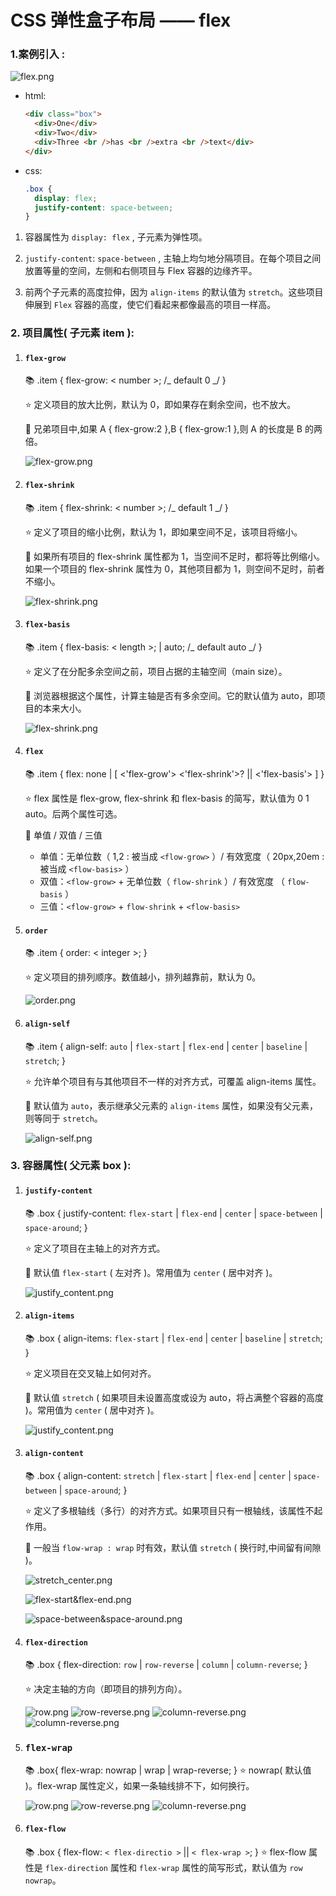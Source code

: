 # CSS 弹性盒子布局 —— flex

### 1.案例引入 :

![flex.png](img/flex/flex-demo.png)

- html:

  ```html
  <div class="box">
    <div>One</div>
    <div>Two</div>
    <div>Three <br />has <br />extra <br />text</div>
  </div>
  ```

- css:
  ```css
  .box {
    display: flex;
    justify-content: space-between;
  }
  ```

1. 容器属性为 `display: flex` , 子元素为弹性项。

2. `justify-content`: `space-between` , 主轴上均匀地分隔项目。在每个项目之间放置等量的空间，左侧和右侧项目与 Flex 容器的边缘齐平。

3. 前两个子元素的高度拉伸，因为 `align-items` 的默认值为 `stretch`。这些项目伸展到 `Flex` 容器的高度，使它们看起来都像最高的项目一样高。

### 2. 项目属性( 子元素 item ):

1. #### `flex-grow`

   :books: .item { flex-grow: < number >; /_ default 0 _/ }

   :star: 定义项目的放大比例，默认为 0，即如果存在剩余空间，也不放大。

   :dart: 兄弟项目中,如果 A { flex-grow:2 },B { flex-grow:1 },则 A 的长度是 B 的两倍。

   ![flex-grow.png](img/flex/flex-grow.png)

2. #### `flex-shrink`

   :books: .item { flex-shrink: < number >; /_ default 1 _/ }

   :star: 定义了项目的缩小比例，默认为 1，即如果空间不足，该项目将缩小。

   :dart: 如果所有项目的 flex-shrink 属性都为 1，当空间不足时，都将等比例缩小。如果一个项目的 flex-shrink 属性为 0，其他项目都为 1，则空间不足时，前者不缩小。

   ![flex-shrink.png](img/flex/flex-shrink.png)

3. #### `flex-basis`

   :books: .item { flex-basis: < length >; | auto; /_ default auto _/ }

   :star: 定义了在分配多余空间之前，项目占据的主轴空间（main size）。

   :dart: 浏览器根据这个属性，计算主轴是否有多余空间。它的默认值为 auto，即项目的本来大小。

   ![flex-shrink.png](img/flex/flex-basis.png)

4. #### `flex`

   :books: .item { flex: none | [ <'flex-grow'> <'flex-shrink'>? || <'flex-basis'> ] }

   :star: flex 属性是 flex-grow, flex-shrink 和 flex-basis 的简写，默认值为 0 1 auto。后两个属性可选。

   :dart: 单值 / 双值 / 三值

   - 单值：无单位数（ 1,2 : 被当成 `<flow-grow>` ）/ 有效宽度（ 20px,20em : 被当成 `<flow-basis>` ）
   - 双值：`<flow-grow>` + 无单位数（ `flow-shrink` ）/ 有效宽度 （ `flow-basis` ）
   - 三值：`<flow-grow>` + `flow-shrink` + `<flow-basis>`

5. #### `order`

   :books: .item { order: < integer >; }

   :star: 定义项目的排列顺序。数值越小，排列越靠前，默认为 0。

   ![order.png](img/flex/flex-order.png)

6. #### `align-self`

   :books: .item { align-self: `auto` | `flex-start` | `flex-end` | `center` | `baseline` | `stretch`; }

   :star: 允许单个项目有与其他项目不一样的对齐方式，可覆盖 align-items 属性。

   :dart: 默认值为 `auto`，表示继承父元素的 `align-items` 属性，如果没有父元素，则等同于 `stretch`。

   ![align-self.png](img/flex/align-self.png)

### 3. 容器属性( 父元素 box ):

1. #### `justify-content`

   :books: .box { justify-content: `flex-start` | `flex-end` | `center` | `space-between` | `space-around`; }

   :star: 定义了项目在主轴上的对齐方式。

   :dart: 默认值 `flex-start` ( 左对齐 )。常用值为 `center` ( 居中对齐 )。

   ![justify_content.png](img/flex/justify-content.png)

2. #### `align-items`

   :books: .box { align-items: `flex-start` | `flex-end` | `center` | `baseline` | `stretch`; }

   :star: 定义项目在交叉轴上如何对齐。

   :dart: 默认值 `stretch` ( 如果项目未设置高度或设为 auto，将占满整个容器的高度 )。常用值为 `center` ( 居中对齐 )。

   ![justify_content.png](img/flex/align-items.png)

3. #### `align-content`

   :books: .box { align-content: `stretch` | `flex-start` | `flex-end` | `center` | `space-between` | `space-around`; }

   :star: 定义了多根轴线（多行）的对齐方式。如果项目只有一根轴线，该属性不起作用。

   :dart: 一般当 `flow-wrap : wrap` 时有效，默认值 `stretch` ( 换行时,中间留有间隙 )。

   ![stretch_center.png](img/flex/align-content-stretch&center.png)

   ![flex-start&flex-end.png](img/flex/align-content-flex-start&flex-end.png)

   ![space-between&space-around.png](img/flex/align-content-space-between&space-around.png)

4. #### `flex-direction`

   :books: .box { flex-direction: `row` | `row-reverse` | `column` | `column-reverse`; }

   :star: 决定主轴的方向（即项目的排列方向）。

   ![row.png](img/flex/flex-direction-row.png) ![row-reverse.png](img/flex/flex-direction-row-reverse.png)
   ![column-reverse.png](img/flex/flex-direction-column.png) ![column-reverse.png](img/flex/flex-direction-column-reverse.png)

5. ### `flex-wrap`

   :books: .box{ flex-wrap: nowrap | wrap | wrap-reverse; }
   :star: nowrap( 默认值 )。flex-wrap 属性定义，如果一条轴线排不下，如何换行。

   ![row.png](img/flex/flex-wrap-wrap.png)
   ![row-reverse.png](img/flex/flex-wrap-nowrap.png)
   ![column-reverse.png](img/flex/flex-wrap-wrap-reverse.png)

6. #### `flex-flow`

   :books: .box { flex-flow: `< flex-directio >` || `< flex-wrap >`; }
   :star: flex-flow 属性是 `flex-direction` 属性和 `flex-wrap` 属性的简写形式，默认值为 `row nowrap`。
